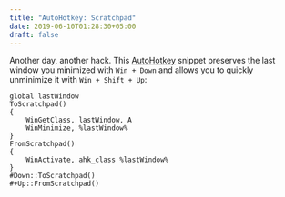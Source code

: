 ```yaml
---
title: "AutoHotkey: Scratchpad"
date: 2019-06-10T01:28:30+05:00
draft: false
---
```


Another day, another hack. This [AutoHotkey][AHK] snippet preserves the last
window you minimized with `Win + Down` and allows you to quickly unminimize it
with `Win + Shift + Up`:

    global lastWindow
    ToScratchpad()
    {
        WinGetClass, lastWindow, A
        WinMinimize, %lastWindow%
    }
    FromScratchpad()
    {
        WinActivate, ahk_class %lastWindow%
    }
    #Down::ToScratchpad()
    #+Up::FromScratchpad()

[AHK]: https://autohotkey.com "a brilliant program for system automation"
